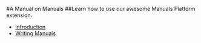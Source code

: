 #A Manual on Manuals
##Learn how to use our awesome Manuals Platform extension.

* [Introduction](/manuals/manuals/introduction)
* [Writing Manuals](/manuals/manuals/writing)